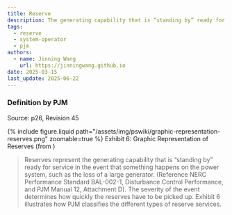 ```yaml
---
title: Reserve
description: The generating capability that is “standing by” ready for service in the event that something happens on the power system.
tags:
  - reserve
  - system-operator
  - pjm
authors:
  - name: Jinning Wang
    url: https://jinningwang.github.io
date: 2025-03-15
last_update: 2025-06-22
---
```


### Definition by PJM

Source: <d-cite key="pjm2024m10"></d-cite> p26, Revision 45

<div class="row mt-3">
    <div class="col-sm mt-3 mt-md-0">
        {% include figure.liquid
        path="/assets/img/pswiki/graphic-representation-reserves.png"
        zoomable=true %}
        Exhibit 6: Graphic Representation of Reserves (from <d-cite key="pjm2024m10"></d-cite>)
    </div>
</div>

> Reserves represent the generating capability that is “standing by” ready for service in the event that something happens on the power system, such as the loss of a large generator. (Reference NERC Performance Standard BAL-002-1, Disturbance Control Performance, and PJM Manual 12, Attachment D). The severity of the event determines how quickly the reserves have to be picked up. Exhibit 6 illustrates how PJM classifies the different types of reserve services.
